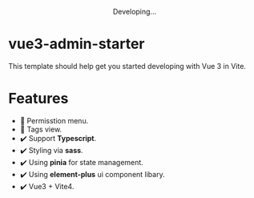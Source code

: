 
<p style="text-align: center;">Developing...</p>

# vue3-admin-starter

This template should help get you started developing with Vue 3 in Vite.

# Features

- :construction: Permisstion menu.
- :construction: Tags view.
- :heavy_check_mark: Support **Typescript**.
- :heavy_check_mark: Styling via **sass**.
- :heavy_check_mark: Using **pinia** for state management.
- :heavy_check_mark: Using **element-plus** ui component libary.
- :heavy_check_mark: Vue3 + Vite4.

